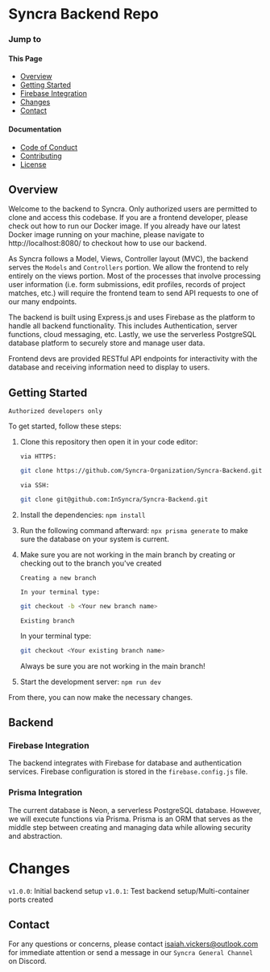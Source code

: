 # Syncra Backend Repo

### Jump to

#### This Page

- [Overview](#overview)
- [Getting Started](#getting-started)
- [Firebase Integration](#firebase-integration)
- [Changes](#changes)
- [Contact](#contact)

#### Documentation

- [Code of Conduct](./documentation/CODE_OF_CONDUCT.md)
- [Contributing](./documentation/CONTRIBUTING.md)
- [License](./documentation/LICENSE.md)

## Overview

Welcome to the backend to Syncra. Only authorized users are permitted to clone and access this codebase. If you are a frontend developer, please check out how to run our Docker image. If you already have our latest Docker image running on your machine, please navigate to http://localhost:8080/ to checkout how to use our backend.

As Syncra follows a Model, Views, Controller layout (MVC), the backend serves the `Models` and `Controllers` portion. We allow the frontend to rely entirely on the views portion. Most of the processes that involve processing user information (i.e. form submissions, edit profiles, records of project matches, etc.) will require the frontend team to send API requests to one of our many endpoints.

The backend is built using Express.js and uses Firebase as the platform to handle all backend functionality. This includes Authentication, server functions, cloud messaging, etc. Lastly, we use the serverless PostgreSQL database platform to securely store and manage user data.

Frontend devs are provided RESTful API endpoints for interactivity with the database and receiving information need to display to users.

## Getting Started

`Authorized developers only`

To get started, follow these steps:

1.  Clone this repository then open it in your code editor:

    `via HTTPS:`

    ```bash
    git clone https://github.com/Syncra-Organization/Syncra-Backend.git
    ```

    `via SSH:`

    ```bash
    git clone git@github.com:InSyncra/Syncra-Backend.git
    ```

2.  Install the dependencies: `npm install`
3.  Run the following command afterward: `npx prisma generate` to make sure the database on your system is current.
4.  Make sure you are not working in the main branch by creating or checking out to the branch you've created

    `Creating a new branch`

        In your terminal type:

    ```bash
    git checkout -b <Your new branch name>
    ```

    `Existing branch`

    In your terminal type:

    ```bash
    git checkout <Your existing branch name>
    ```

    Always be sure you are not working in the main branch!

5.  Start the development server: `npm run dev`

From there, you can now make the necessary changes.

## Backend

### Firebase Integration

The backend integrates with Firebase for database and authentication services. Firebase configuration is stored in the `firebase.config.js` file.

### Prisma Integration

The current database is Neon, a serverless PostgreSQL database. However, we will execute functions via Prisma. Prisma is an ORM that serves as the middle step between creating and managing data while allowing security and abstraction.

# Changes

`v1.0.0`: Initial backend setup
`v1.0.1`: Test backend setup/Multi-container ports created

## Contact

For any questions or concerns, please contact [isaiah.vickers@outlook.com](mailto:isaiah.vickers@outlook.com) for immediate attention or send a message in our `Syncra General Channel` on Discord.
